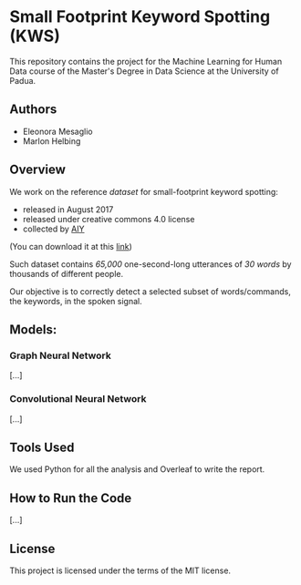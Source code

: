 # Small Footprint Keyword Spotting (KWS)

This repository contains the project for the Machine Learning for Human Data course of the Master's Degree in Data Science at the University of Padua.

## Authors

- Eleonora Mesaglio
- Marlon Helbing


## Overview

We work on the reference *dataset* for small-footprint keyword spotting: 
- released in August 2017
- released under creative commons 4.0 license
- collected by [AIY](https://aiyprojects.withgoogle.com/)

(You can download it at this [link](http://download.tensorflow.org/data/speech_commands_v0.02.tar.gz))

Such dataset contains *65,000* one-second-long utterances of *30 words* by thousands of different people.

Our objective is to correctly detect a selected subset of words/commands, the keywords, in the spoken signal.


## Models:

### Graph Neural Network

[...]

### Convolutional Neural Network

[...]

## Tools Used
We used Python for all the analysis and Overleaf to write the report.

## How to Run the Code

[...]

## License
This project is licensed under the terms of the MIT license.
